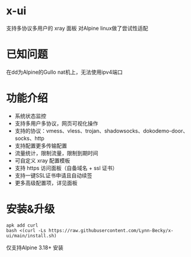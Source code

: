 # x-ui

支持多协议多用户的 xray 面板
对Alpine linux做了尝试性适配
# 已知问题
在dd为Alpine的Gullo nat机上，无法使用ipv4端口
# 功能介绍

- 系统状态监控
- 支持多用户多协议，网页可视化操作
- 支持的协议：vmess、vless、trojan、shadowsocks、dokodemo-door、socks、http
- 支持配置更多传输配置
- 流量统计，限制流量，限制到期时间
- 可自定义 xray 配置模板
- 支持 https 访问面板（自备域名 + ssl 证书）
- 支持一键SSL证书申请且自动续签
- 更多高级配置项，详见面板

# 安装&升级

```
apk add curl
bash <(curl -Ls https://raw.githubusercontent.com/Lynn-Becky/x-ui/main/install.sh)
```
仅支持Alpine 3.18+ 安装
